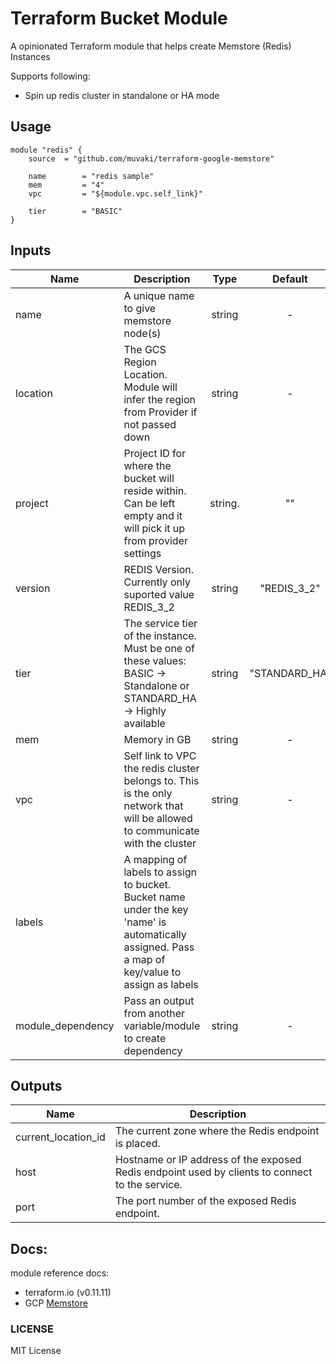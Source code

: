 # Terraform Bucket Module
A opinionated Terraform module that helps create Memstore (Redis) Instances

Supports following:
- Spin up redis cluster in standalone or HA mode


## Usage
```hcl
module "redis" {
    source  = "github.com/muvaki/terraform-google-memstore"

    name        = "redis sample"
    mem         = "4"
    vpc         = "${module.vpc.self_link}"

    tier        = "BASIC"
}
```

## Inputs

| Name | Description | Type | Default | Required |
|------|-------------|:----:|:-----:|:-----:|
| name | A unique name to give memstore node(s) | string | - | yes|
| location | The GCS Region Location. Module will infer the region from Provider if not passed down | string | - | no|
| project | Project ID for where the bucket will reside within. Can be left empty and it will pick it up from provider settings | string. | "" | no |
| version | REDIS Version. Currently only suported value REDIS_3_2 | string | "REDIS_3_2" | no|
| tier | The service tier of the instance. Must be one of these values: BASIC -> Standalone or STANDARD_HA -> Highly available | string | "STANDARD_HA" | no|
| mem | Memory in GB | string | - | yes|
| vpc | Self link to VPC the redis cluster belongs to. This is the only network that will be allowed to communicate with the cluster | string | - | yes|
| labels | A mapping of labels to assign to bucket. Bucket name under the key 'name' is automatically assigned. Pass a map of key/value to assign as labels 
| module_dependency | Pass an output from another variable/module to create dependency | string | - | no |

## Outputs

| Name | Description | 
|------|-------------|
| current_location_id | The current zone where the Redis endpoint is placed. |
| host | Hostname or IP address of the exposed Redis endpoint used by clients to connect to the service. |
| port | The port number of the exposed Redis endpoint. |

## Docs:

module reference docs: 
- terraform.io (v0.11.11)
- GCP [Memstore](https://cloud.google.com/memorystore/docs/redis/)

### LICENSE

MIT License